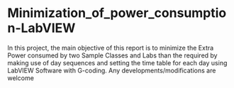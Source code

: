 # Minimization_of_power_consumption-LabVIEW
In this project, the main objective of this report is to minimize the Extra Power consumed by two Sample Classes and Labs than the required by making use of  day sequences and setting the time table for each day using LabVIEW Software with G-coding. Any developments/modifications are welcome
